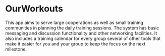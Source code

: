 OurWorkouts
===========

This app aims to serve large cooperations as well as small training communities in planning the daily training sessions.
The system has basic messaging and discussion functionality and other networking facilities. It also includes a training calendar for every group several of other tools that make it easier for you and your group to keep the focus on the next milestone.
